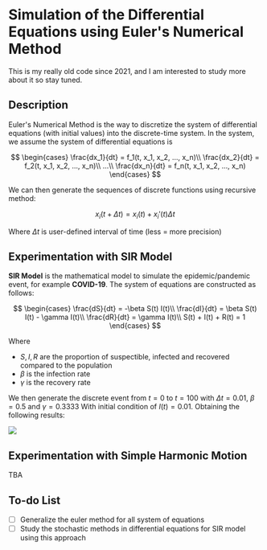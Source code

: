 # Simulation of the Differential Equations using Euler's Numerical Method

This is my really old code since 2021, and I am interested to study more about it so stay tuned.

## Description

Euler's Numerical Method is the way to discretize the system of differential equations (with initial values) into the discrete-time system. In the system, we assume the system of differential equations is

$$
\begin{cases}
\frac{dx_1}{dt} = f_1(t, x_1, x_2, ..., x_n)\\
\frac{dx_2}{dt} = f_2(t, x_1, x_2, ..., x_n)\\
...\\
\frac{dx_n}{dt} = f_n(t, x_1, x_2, ..., x_n)
\end{cases}
$$

We can then generate the sequences of discrete functions using recursive method:

$$
x_i(t+\Delta t) = x_i(t) + x_i'(t) \Delta t
$$

Where $\Delta t$ is user-defined interval of time (less = more precision)

## Experimentation with SIR Model

**SIR Model** is the mathematical model to simulate the epidemic/pandemic event, for example **COVID-19**. The system of equations are constructed as follows:

$$
\begin{cases}
\frac{dS}{dt} = -\beta S(t) I(t)\\
\frac{dI}{dt} = \beta S(t) I(t) - \gamma I(t)\\
\frac{dR}{dt} = \gamma I(t)\\
S(t) + I(t) + R(t) = 1
\end{cases}
$$

Where

- $S, I, R$ are the proportion of suspectible, infected and recovered compared to the population
- $\beta$ is the infection rate
- $\gamma$ is the recovery rate

We then generate the discrete event from $t = 0$ to $t = 100$ with $\Delta t = 0.01$, $\beta = 0.5$ and $\gamma = 0.3333$ With initial condition of $I(t) = 0.01$. Obtaining the following results:

![](https://cdn.discordapp.com/attachments/546525809440194560/1059665714568507492/sir.png)

## Experimentation with Simple Harmonic Motion

TBA

## To-do List

- [ ] Generalize the euler method for all system of equations
- [ ] Study the stochastic methods in differential equations for SIR model using this approach
